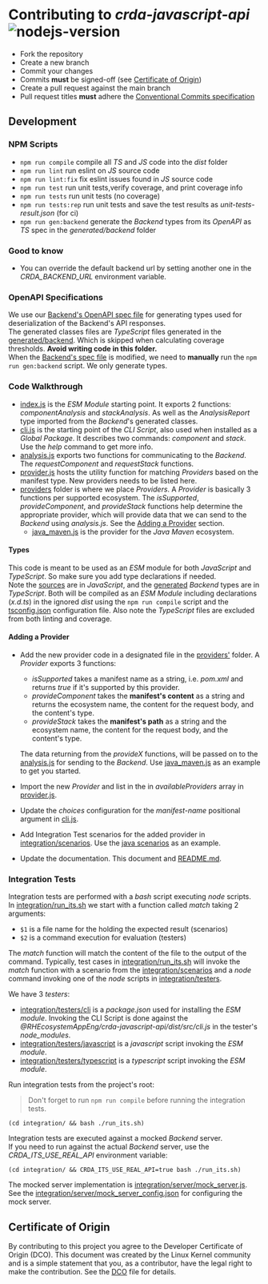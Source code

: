 # Contributing to *crda-javascript-api*<br/>![nodejs-version][10]

* Fork the repository
* Create a new branch
* Commit your changes
* Commits <strong>must</strong> be signed-off (see [Certificate of Origin](#certificate-of-origin))
* Create a pull request against the main branch
* Pull request titles <strong>must</strong> adhere the [Conventional Commits specification][0]

## Development

### NPM Scripts

* `npm run compile` compile all _TS_ and _JS_ code into the _dist_ folder
* `npm run lint` run eslint on _JS_ source code
* `npm run lint:fix` fix eslint issues found in _JS_ source code
* `npm run test` run unit tests,verify coverage, and print coverage info
* `npm run tests` run unit tests (no coverage)
* `npm run tests:rep` run unit tests and save the test results as _unit-tests-result.json_ (for ci)
* `npm run gen:backend` generate the _Backend_ types from its _OpenAPI_ as _TS_ spec in the _generated/backend_ folder

### Good to know

* You can override the default backend url by setting another one in the _CRDA_BACKEND_URL_ environment variable.

### OpenAPI Specifications

We use our [Backend's OpenAPI spec file][1] for generating types used for deserialization of the Backend's
API responses.<br/>
The generated classes files are _TypeScript_ files generated in the [generated/backend](generated/backend).
Which is skipped when calculating coverage thresholds. **Avoid writing code in this folder.**<br/>
When the [Backend's spec file][1] is modified, we need to **manually** run the `npm run gen:backend` script.
We only generate types.

### Code Walkthrough

* [index.js](src/index.js) is the _ESM Module_ starting point. It exports 2 functions: _componentAnalysis_ and
  _stackAnalysis_. As well as the _AnalysisReport_ type imported from the _Backend_'s generated classes.
* [cli.js](src/cli.js) is the starting point of the _CLI Script_, also used when installed as a _Global Package_.
  It describes two commands: _component_ and _stack_. Use the _help_ command to get more info.
* [analysis.js](src/analysis.js) exports two functions for communicating to the _Backend_.
  The _requestComponent_ and _requestStack_ functions.
* [provider.js](src/provider.js) hosts the utility function for matching _Providers_ based on the manifest type.
  New providers needs to be listed here.
* [providers](src/providers) folder is where we place _Providers_. A _Provider_ is basically 3 functions per supported
  ecosystem.
  The _isSupported_, _provideComponent_, and _provideStack_ functions help determine the appropriate provider,
  which will provide data that we can send to the _Backend_ using _analysis.js_. See the
  [Adding a Provider](#adding-a-provider) section.
  * [java_maven.js](src/providers/java_maven.js) is the provider for the _Java_ _Maven_ ecosystem.

#### Types

This code is meant to be used as an _ESM_ module for both _JavaScript_ and _TypeScript_. So make sure you add type
declarations if needed.<br/>
Note the [sources](src) are in _JavaScript_, and the [generated](generated/backend) _Backend_ types are in _TypeScript_.
Both will be compiled as an _ESM Module_ including declarations (_x.d.ts_) in the ignored _dist_ using the
`npm run compile` script and the [tsconfig.json](tsconfig.json) configuration file. Also note the _TypeScript_ files are
excluded from both linting and coverage.

#### Adding a Provider

* Add the new provider code in a designated file in the [providers'](src/providers) folder.
  A _Provider_ exports 3 functions:
  *  _isSupported_ takes a manifest name as a string, i.e. _pom.xml_ and returns _true_ if it's supported by this
    provider.
  * _provideComponent_ takes the **manifest's content** as a string and returns the ecosystem name, the content for the
    request body, and the content's type.
  * _provideStack_ takes the **manifest's path** as a string and the ecosystem name, the content for the request body,
    and the content's type.

  The data returning from the _provideX_ functions, will be passed on to the [analysis.js](src/analysis.js) for sending
  to the _Backend_.
  Use [java_maven.js](src/providers/java_maven.js) as an example to get you started.
* Import the new _Provider_ and list in the in _availableProviders_ array in [provider.js](src/provider.js).
* Update the _choices_ configuration for the _manifest-name_ positional argument in  [cli.js](src/cli.js).
* Add Integration Test scenarios for the added provider in [integration/scenarios](integration/scenarios).
  Use the [java scenarios](integration/scenarios/maven) as an example.
* Update the documentation. This document and [README.md](README.md).

### Integration Tests

Integration tests are performed with a _bash_ script executing _node_ scripts.<br/>
In [integration/run_its.sh](integration/run_its.sh) we start with a function called _match_ taking 2 arguments:
* `$1` is a file name for the holding the expected result (scenarios)
* `$2` is a command execution for evaluation (testers)

The _match_ function will match the content of the file to the output of the command.
Typically, test cases in [integration/run_its.sh](integration/run_its.sh) will invoke the _match_ function with
a scenario from the [integration/scenarios](integration/scenarios) and a _node_ command invoking one of the _node_
scripts in [integration/testers](integration/testers).<br/>

We have 3 _testers_:
* [integration/testers/cli](integration/testers/cli) is a _package.json_ used for installing the _ESM module_.
  Invoking the CLI Script is done against the _@RHEcosystemAppEng/crda-javascript-api/dist/src/cli.js_ in the tester's
  _node_modules_.
* [integration/testers/javascript](integration/testers/javascript) is a _javascript_ script invoking the _ESM module_.
* [integration/testers/typescript](integration/testers/typescript) is a _typescript_ script invoking the _ESM module_.

Run integration tests from the project's root:

> Don't forget to run `npm run compile` before running the integration tests.

```shell
(cd integration/ && bash ./run_its.sh)
```

Integration tests are executed against a mocked _Backend_ server.<br/>
If you need to run against the actual _Backend_ server, use the _CRDA_ITS_USE_REAL_API_ environment variable:

```shell
(cd integration/ && CRDA_ITS_USE_REAL_API=true bash ./run_its.sh)
```

The mocked server implementation is [integration/server/mock_server.js](integration/server/mock_server.js). See the
[integration/server/mock_server_config.json](integration/server/mock_server_config.json) for configuring the mock
server.

## Certificate of Origin

By contributing to this project you agree to the Developer Certificate of
Origin (DCO). This document was created by the Linux Kernel community and is a
simple statement that you, as a contributor, have the legal right to make the
contribution. See the [DCO](DCO) file for details.

<!-- Real links -->
[0]: https://www.conventionalcommits.org/en/v1.0.0/
[1]: https://github.com/RHEcosystemAppEng/crda-backend/blob/main/src/main/resources/META-INF/openapi.yaml

<!-- Badge links -->
[10]: https://badgen.net/badge/NodeJS%20Version/18/68a063
